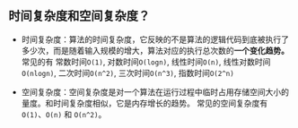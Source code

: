 ## 时间复杂度和空间复杂度？

- 时间复杂度：算法的时间复杂度，它反映的不是算法的逻辑代码到底被执行了多少次，而是随着输入规模的增大，算法对应的执行总次数的**一个变化趋势。** 常见的有 常数时间`O(1)`, 对数时间`O(logn)`, 线性时间`O(n)`, 线性对数时间`O(nlogn)`, 二次时间`O(n^2)`, 三次时间`O(n^3)`, 指数时间`O(2^n)`

- 空间复杂度：空间复杂度是对一个算法在运行过程中临时占用存储空间大小的量度。和时间复杂度相似，它是内存增长的趋势。
  常见的空间复杂度有 `O(1)`、`O(n)` 和 `O(n^2)`。
